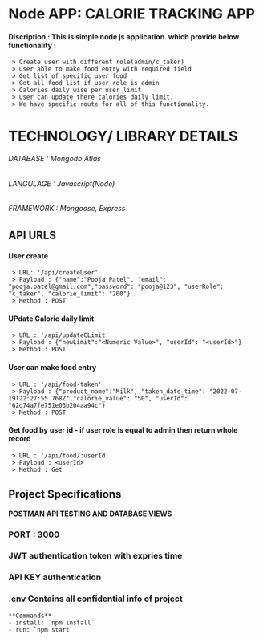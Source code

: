 # Node APP: CALORIE TRACKING APP

#### Discription : This is simple node js application. which provide below functionality :

     > Create user with different role(admin/c_taker)
     > User able to make food entry with required field
     > Get list of specific user food
     > Get all food list if user role is admin
     > Calories daily wise per user limit
     > User can update there calories daily limit.
     > We have specific route for all of this functionality.

####

# TECHNOLOGY/ LIBRARY DETAILS

###### DATABASE : Mongodb Atlas

###### LANGULAGE : Javascript(Node)

###### FRAMEWORK : Mongoose, Express

## API URLS

#### User create

     > URL: '/api/createUser'
     > Payload : {"name":"Pooja Patel", "email": "pooja.patel@gmail.com","password": "pooja@123", "userRole": "c_taker", "calorie_limit": "200"}
     > Method : POST

#### UPdate Calorie daily limit

     > URL : '/api/updateCLimit'
     > Payload : {"newLimit":"<Numeric Value>", "userId": "<userId>"}
     > Method : POST

#### User can make food entry

     > URL : '/api/food-taken'
     > Payload : {"product_name":"Milk", "taken_date_time": "2022-07-19T22:27:55.768Z","calorie_value": "50", "userId": "62d74a7fe751e03b204aa94c"}
     > Method : POST

#### Get food by user id - if user role is equal to admin then return whole record

     > URL : '/api/food/:userId'
     > Payload : <userId>
     > Method : Get

## Project Specifications

**POSTMAN API TESTING AND DATABASE VIEWS**

### PORT : 3000

### JWT authentication token with expries time

### API KEY authentication

### .env Contains all confidential info of project

```
**Commands**
- install: `npm install`
- run: `npm start`
```
